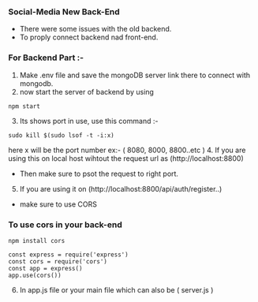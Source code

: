 ### Social-Media New Back-End

* There were some issues with the old backend.
* To proply connect backend nad front-end.

### For Backend Part :-

1. Make .env file and save the mongoDB server link there to connect with mongodb.
2. now start the server of backend by using 
```
npm start
```
3. Its shows port in use, use this command :-
```
sudo kill $(sudo lsof -t -i:x)
``` 
here x will be the port number ex:- ( 8080, 8000, 8800..etc ) 
4. If you are using this on local host wihtout the request url as (http://localhost:8800)
- Then make sure to psot the request to right port.
5. If you are using it on (http://localhost:8800/api/auth/register..)
- make sure to use CORS

### To use cors in your back-end

```
npm install cors
```
```
const express = require('express')
const cors = require('cors')
const app = express()
app.use(cors())
```

6. In app.js file or your main file which can also be ( server.js )